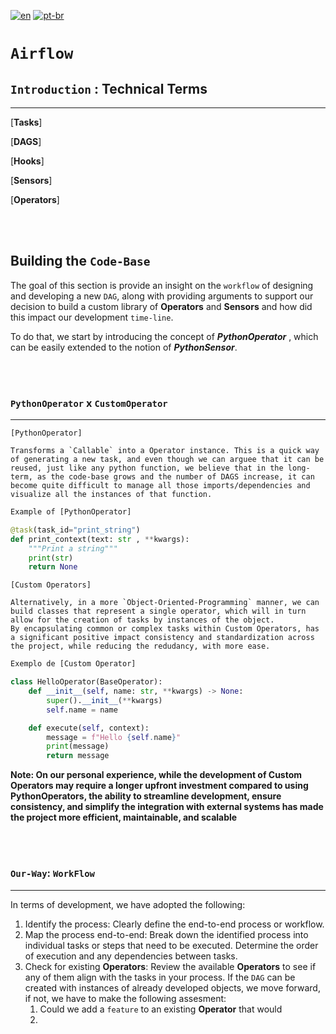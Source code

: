 [![en](https://img.shields.io/badge/lang-en-red.svg)](https://github.com/VitorRussomanoCGCOMPASS/airflow/blob/dev/README.md)
[![pt-br](https://img.shields.io/badge/lang-pt--br-green.svg)](https://github.com/VitorRussomanoCGCOMPASS/airflow/blob/dev/README.pt-br.md)




<style>
img[src*='#left'] {
    float: left;
}
img[src*='#right'] {
    float: right;
}
img[src*='#center'] {
    display: block;
    margin: auto;
}
img[alt=drawing] { width: 500px; }

</style>


<style>
.center {
    text-align: center;
}
</style>

<html>
<head>
<style>
figcaption {
  color: white;
  font-style: italic;
  padding: 2px;
  text-align: center;
}
</style>

# `Airflow`




## `Introduction` : Technical Terms

---
[**Tasks**]


[**DAGS**]


[**Hooks**]


[**Sensors**]


[**Operators**]


<br></br>

## Building the `Code-Base`

The goal of this section is provide an insight on the `workflow` of designing and developing a new `DAG`, along with providing arguments to support our decision to build a custom library of **Operators** and **Sensors** and how did this impact our development `time-line`.

To do that, we start by introducing the concept of _**PythonOperator**_ , which can be easily extended to the notion of _**PythonSensor**_.


<br></br>

### `PythonOperator` x `CustomOperator`
----

    [PythonOperator] 

    Transforms a `Callable` into a Operator instance. This is a quick way of generating a new task, and even though we can arguee that it can be reused, just like any python function, we believe that in the long-term, as the code-base grows and the number of DAGS increase, it can become quite difficult to manage all those imports/dependencies and visualize all the instances of that function.



```python
Example of [PythonOperator]

@task(task_id="print_string")
def print_context(text: str , **kwargs):
    """Print a string"""
    print(str)
    return None
```

    [Custom Operators]

    Alternatively, in a more `Object-Oriented-Programming` manner, we can build classes that represent a single operator, which will in turn allow for the creation of tasks by instances of the object. 
    By encapsulating common or complex tasks within Custom Operators, has a significant positive impact consistency and standardization across the project, while reducing the redudancy, with more ease.


```python
Exemplo de [Custom Operator]

class HelloOperator(BaseOperator):
    def __init__(self, name: str, **kwargs) -> None:
        super().__init__(**kwargs)
        self.name = name

    def execute(self, context):
        message = f"Hello {self.name}"
        print(message)
        return message
```

__Note: On our personal experience, while the  development of Custom Operators may require a longer upfront investment compared to using PythonOperators, the ability to streamline development, ensure consistency, and simplify the integration with external systems has made the project more efficient, maintainable, and scalable__



<br></br>

### `Our-Way`:  `WorkFlow`
------------

In terms of development, we have adopted the following:

1. Identify the process: Clearly define the end-to-end process or workflow.
2. Map the process end-to-end: Break down the identified process into individual tasks or steps that need to be executed. Determine the order of execution and any dependencies between tasks.
3. Check for existing **Operators**: Review the available **Operators** to see if any of them align with the tasks in your process. If the `DAG` can be created with instances of already developed objects, we move forward, if not, we have to make the following assesment:
   1.  Could we add a `feature` to an existing **Operator** that would 
   2.  